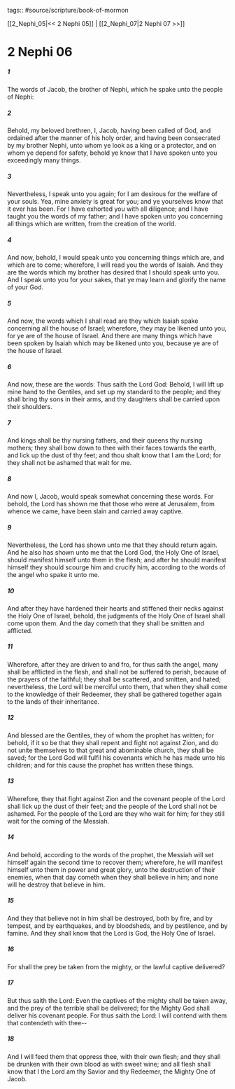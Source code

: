 tags:: #source/scripture/book-of-mormon

[[2_Nephi_05|<< 2 Nephi 05]] | [[2_Nephi_07|2 Nephi 07 >>]]

# 2 Nephi 06

##### 1

The words of Jacob, the brother of Nephi, which he spake unto the people of Nephi:

##### 2

Behold, my beloved brethren, I, Jacob, having been called of God, and ordained after the manner of his holy order, and having been consecrated by my brother Nephi, unto whom ye look as a king or a protector, and on whom ye depend for safety, behold ye know that I have spoken unto you exceedingly many things.

##### 3

Nevertheless, I speak unto you again; for I am desirous for the welfare of your souls. Yea, mine anxiety is great for you; and ye yourselves know that it ever has been. For I have exhorted you with all diligence; and I have taught you the words of my father; and I have spoken unto you concerning all things which are written, from the creation of the world.

##### 4

And now, behold, I would speak unto you concerning things which are, and which are to come; wherefore, I will read you the words of Isaiah. And they are the words which my brother has desired that I should speak unto you. And I speak unto you for your sakes, that ye may learn and glorify the name of your God.

##### 5

And now, the words which I shall read are they which Isaiah spake concerning all the house of Israel; wherefore, they may be likened unto you, for ye are of the house of Israel. And there are many things which have been spoken by Isaiah which may be likened unto you, because ye are of the house of Israel.

##### 6

And now, these are the words: Thus saith the Lord God: Behold, I will lift up mine hand to the Gentiles, and set up my standard to the people; and they shall bring thy sons in their arms, and thy daughters shall be carried upon their shoulders.

##### 7

And kings shall be thy nursing fathers, and their queens thy nursing mothers; they shall bow down to thee with their faces towards the earth, and lick up the dust of thy feet; and thou shalt know that I am the Lord; for they shall not be ashamed that wait for me.

##### 8

And now I, Jacob, would speak somewhat concerning these words. For behold, the Lord has shown me that those who were at Jerusalem, from whence we came, have been slain and carried away captive.

##### 9

Nevertheless, the Lord has shown unto me that they should return again. And he also has shown unto me that the Lord God, the Holy One of Israel, should manifest himself unto them in the flesh; and after he should manifest himself they should scourge him and crucify him, according to the words of the angel who spake it unto me.

##### 10

And after they have hardened their hearts and stiffened their necks against the Holy One of Israel, behold, the judgments of the Holy One of Israel shall come upon them. And the day cometh that they shall be smitten and afflicted.

##### 11

Wherefore, after they are driven to and fro, for thus saith the angel, many shall be afflicted in the flesh, and shall not be suffered to perish, because of the prayers of the faithful; they shall be scattered, and smitten, and hated; nevertheless, the Lord will be merciful unto them, that when they shall come to the knowledge of their Redeemer, they shall be gathered together again to the lands of their inheritance.

##### 12

And blessed are the Gentiles, they of whom the prophet has written; for behold, if it so be that they shall repent and fight not against Zion, and do not unite themselves to that great and abominable church, they shall be saved; for the Lord God will fulfil his covenants which he has made unto his children; and for this cause the prophet has written these things.

##### 13

Wherefore, they that fight against Zion and the covenant people of the Lord shall lick up the dust of their feet; and the people of the Lord shall not be ashamed. For the people of the Lord are they who wait for him; for they still wait for the coming of the Messiah.

##### 14

And behold, according to the words of the prophet, the Messiah will set himself again the second time to recover them; wherefore, he will manifest himself unto them in power and great glory, unto the destruction of their enemies, when that day cometh when they shall believe in him; and none will he destroy that believe in him.

##### 15

And they that believe not in him shall be destroyed, both by fire, and by tempest, and by earthquakes, and by bloodsheds, and by pestilence, and by famine. And they shall know that the Lord is God, the Holy One of Israel.

##### 16

For shall the prey be taken from the mighty, or the lawful captive delivered?

##### 17

But thus saith the Lord: Even the captives of the mighty shall be taken away, and the prey of the terrible shall be delivered; for the Mighty God shall deliver his covenant people. For thus saith the Lord: I will contend with them that contendeth with thee--

##### 18

And I will feed them that oppress thee, with their own flesh; and they shall be drunken with their own blood as with sweet wine; and all flesh shall know that I the Lord am thy Savior and thy Redeemer, the Mighty One of Jacob.
